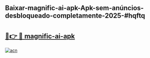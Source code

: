 ## Baixar-magnific-ai-apk-Apk-sem-anúncios-desbloqueado-completamente-2025-#hqftq

# <h2><a href="https://ainizakaria.my?title=magnific-ai-apk&ref=20M">🔗👉 🔴 magnific-ai-apk</a></h2>

[![acn](https://github.com/user-attachments/assets/0f9c940e-d8b0-45ae-aac7-cd30a18b3e1c)](https://ainizakaria.my?title=magnific-ai-apk&ref=20M)

